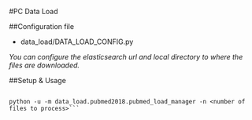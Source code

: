 #PC Data Load

##Configuration file

* data_load/DATA_LOAD_CONFIG.py

*You can configure the elasticsearch url and local directory to where the files are downloaded.*

##Setup & Usage
```pip install -r requirements.txt

python -u -m data_load.pubmed2018.pubmed_load_manager -n <number of files to process>```


